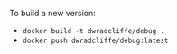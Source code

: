 To build a new version:

* `docker build -t dwradcliffe/debug .`
* `docker push dwradcliffe/debug:latest`
